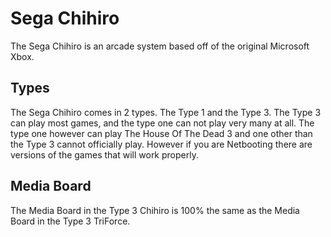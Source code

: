 # Sega Chihiro

The Sega Chihiro is an arcade system based off of the original Microsoft Xbox.

## Types

The Sega Chihiro comes in 2 types. The Type 1 and the Type 3. The Type 3 can play most games, and the type one can not play very many at all. The type one however can play The House Of The Dead 3 and one other than the Type 3 cannot officially play. However if you are Netbooting there are versions of the games that will work properly.

## Media Board

The Media Board in the Type 3 Chihiro is 100% the same as the Media Board in the Type 3 TriForce.
